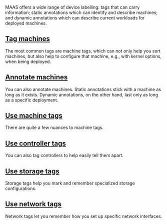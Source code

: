 <!-- "How to label devices" -->
MAAS offers a wide range of device labelling: tags that can carry information; static annotations which can identify and describe machines; and dynamic annotations which can describe current workloads for deployed machines.

## [Tag machines](/t/-/5928)

The most common tags are machine tags, which can not only help you sort machines, but also help to configure that machine, e.g., with kernel options, when being deployed.

## [Annotate machines](/t/-/5929)

You can also annotate machines.  Static annotations stick with a machine as long as it exists.  Dynamic annotations, on the other hand, last only as long as a specific deployment.

## [Use machine tags](/t/-/5224)

There are quite a few nuances to machine tags.

## [Use controller tags](/t/-/5216)

You can also tag controllers to help easily tell them apart.

## [Use storage tags](/t/-/5232)

Storage tags help you mark and remember specialized storage configurations.

## [Use network tags](/t/-/5228)

Network tags let you remember how you set up specific network interfaces.
